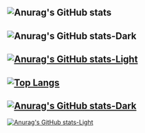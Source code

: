 ![Anurag's GitHub stats](https://github-readme-stats.vercel.app/api?username=heum-ji&show_icons=true&theme=dark)
---
![Anurag's GitHub stats-Dark](https://github-readme-stats.vercel.app/api?username=heum-ji&show_icons=true&theme=dark#gh-dark-mode-only)
---
[![Anurag's GitHub stats-Light](https://github-readme-stats.vercel.app/api?username=heum-ji&show_icons=true&theme=default#gh-light-mode-only)](https://github.com/anuraghazra/github-readme-stats#gh-light-mode-only)
---
[![Top Langs](https://github-readme-stats.vercel.app/api/top-langs/?username=heum-ji&layout=compact)](https://github.com/heum-ji/github-readme-stats)
---
[![Anurag's GitHub stats-Dark](https://github-readme-stats.vercel.app/api?username=anuraghazra&show_icons=true&theme=dark#gh-dark-mode-only)](https://github.com/anuraghazra/github-readme-stats#gh-dark-mode-only)
---
[![Anurag's GitHub stats-Light](https://github-readme-stats.vercel.app/api?username=anuraghazra&show_icons=true&theme=default#gh-light-mode-only)](https://github.com/anuraghazra/github-readme-stats#gh-light-mode-only)
